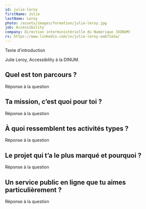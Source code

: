 ```yaml
---
id: julie-leroy
firstName: Julie
lastName: Leroy
photo: /assets/images/formation/julie-leroy.jpg
job: Accessibility
company: Direction interministérielle du Numérique (DINUM)
rs: https://www.linkedin.com/in/julie-leroy-aa671a5a/
---
```


<p class="fr-text--lead">Texte d'introduction</p>

<p class="fr-text--lead">Julie Leroy, <span lang="en">Accessibility</span> à la DINUM.</p>

<h2 class="fr-h6">Quel est ton parcours&nbsp;?</h2>

Réponse à la question

<h2 class="fr-h6">Ta mission, c’est quoi pour toi&nbsp;?</h2>

Réponse à la question

<h2 class="fr-h6">À quoi ressemblent tes activités types&nbsp;?</h2>

Réponse à la question

<h2 class="fr-h6">Le projet qui t’a le plus marqué et pourquoi&nbsp;?</h2>

Réponse à la question

<h2 class="fr-h6">Un service public en ligne que tu aimes particulièrement&nbsp;?</h2>

Réponse à la question
